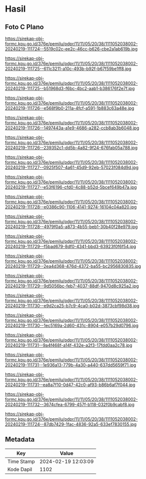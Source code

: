 # Hasil

## Foto C Plano

https://sirekap-obj-formc.kpu.go.id/376e/pemilu/pdpr/11/11/05/20/38/1111052038002-20240219-111724--5519c02c-ee2c-46cc-b626-cbe2a1ab619b.jpg

https://sirekap-obj-formc.kpu.go.id/376e/pemilu/pdpr/11/11/05/20/38/1111052038002-20240219-111725--611c3211-a10c-493b-b92f-b67f59be1ff8.jpg

https://sirekap-obj-formc.kpu.go.id/376e/pemilu/pdpr/11/11/05/20/38/1111052038002-20240219-111725--b51968d3-f6bc-4bc2-aab1-b386176f2e7f.jpg

https://sirekap-obj-formc.kpu.go.id/376e/pemilu/pdpr/11/11/05/20/38/1111052038002-20240219-111726--e568f9b0-211a-4fcf-a591-1b883c63a48e.jpg

https://sirekap-obj-formc.kpu.go.id/376e/pemilu/pdpr/11/11/05/20/38/1111052038002-20240219-111726--1497443a-a1e9-4686-a282-ccb8ab3b6048.jpg

https://sirekap-obj-formc.kpu.go.id/376e/pemilu/pdpr/11/11/05/20/38/1111052038002-20240219-111726--239352c1-dd5b-4a82-9f24-676fab05a788.jpg

https://sirekap-obj-formc.kpu.go.id/376e/pemilu/pdpr/11/11/05/20/38/1111052038002-20240219-111727--0925f507-4a61-45d9-92eb-57023f084d9d.jpg

https://sirekap-obj-formc.kpu.go.id/376e/pemilu/pdpr/11/11/05/20/38/1111052038002-20240219-111727--e53f6196-cfd0-4c88-b52d-5bcef649b47a.jpg

https://sirekap-obj-formc.kpu.go.id/376e/pemilu/pdpr/11/11/05/20/38/1111052038002-20240219-111728--e0386c90-1106-4141-9274-16104c04a820.jpg

https://sirekap-obj-formc.kpu.go.id/376e/pemilu/pdpr/11/11/05/20/38/1111052038002-20240219-111728--4979f0a5-a873-4b55-beb1-30b40f28e979.jpg

https://sirekap-obj-formc.kpu.go.id/376e/pemilu/pdpr/11/11/05/20/38/1111052038002-20240219-111729--f5bad679-8df0-4341-bbd3-63923f0f6f54.jpg

https://sirekap-obj-formc.kpu.go.id/376e/pemilu/pdpr/11/11/05/20/38/1111052038002-20240219-111729--2ea4d368-476d-4372-ba55-bc2956830835.jpg

https://sirekap-obj-formc.kpu.go.id/376e/pemilu/pdpr/11/11/05/20/38/1111052038002-20240219-111729--9d5056bc-feb7-4037-88df-9470d8c925a2.jpg

https://sirekap-obj-formc.kpu.go.id/376e/pemilu/pdpr/11/11/05/20/38/1111052038002-20240219-111730--e9d2ca25-b7c9-4ca0-b02d-3873cbf98d38.jpg

https://sirekap-obj-formc.kpu.go.id/376e/pemilu/pdpr/11/11/05/20/38/1111052038002-20240219-111730--1ec5169a-2d60-431c-8904-e057b29d0796.jpg

https://sirekap-obj-formc.kpu.go.id/376e/pemilu/pdpr/11/11/05/20/38/1111052038002-20240219-111731--9a4f468f-a14f-432e-a2f3-17fdd0aa2c78.jpg

https://sirekap-obj-formc.kpu.go.id/376e/pemilu/pdpr/11/11/05/20/38/1111052038002-20240219-111731--1e936a13-779b-4a30-a440-637dd5659f71.jpg

https://sirekap-obj-formc.kpu.go.id/376e/pemilu/pdpr/11/11/05/20/38/1111052038002-20240219-111731--ea8a7f10-0d47-42c0-af93-b86b6af7f044.jpg

https://sirekap-obj-formc.kpu.go.id/376e/pemilu/pdpr/11/11/05/20/38/1111052038002-20240219-111732--3674cfea-6799-457f-b118-032f0b9cabf8.jpg

https://sirekap-obj-formc.kpu.go.id/376e/pemilu/pdpr/11/11/05/20/38/1111052038002-20240219-111724--87db7429-1fac-4836-92a5-633ef7830155.jpg


## Metadata

| Key        | Value               |
| ---------- | ------------------- |
| Time Stamp | 2024-02-19 12:03:09 |
| Kode Dapil | 1102                |



